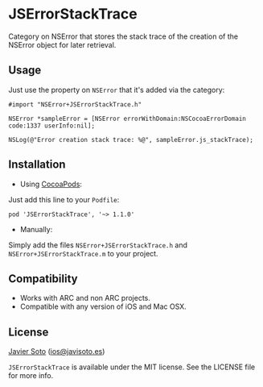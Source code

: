 JSErrorStackTrace
=================

Category on NSError that stores the stack trace of the creation of the NSError object for later retrieval.

## Usage

Just use the property on `NSError` that it's added via the category:

```objc
#import "NSError+JSErrorStackTrace.h"

NSError *sampleError = [NSError errorWithDomain:NSCocoaErrorDomain code:1337 userInfo:nil];

NSLog(@"Error creation stack trace: %@", sampleError.js_stackTrace);
```

## Installation

- Using [CocoaPods](http://cocoapods.org/):

Just add this line to your `Podfile`:

```
pod 'JSErrorStackTrace', '~> 1.1.0'
```

- Manually:

Simply add the files `NSError+JSErrorStackTrace.h` and `NSError+JSErrorStackTrace.m` to your project.

## Compatibility
- Works with ARC and non ARC projects.
- Compatible with any version of iOS and Mac OSX.

## License
[Javier Soto](http://twitter.com/javisoto) (ios@javisoto.es)

`JSErrorStackTrace` is available under the MIT license. See the LICENSE file for more info.


